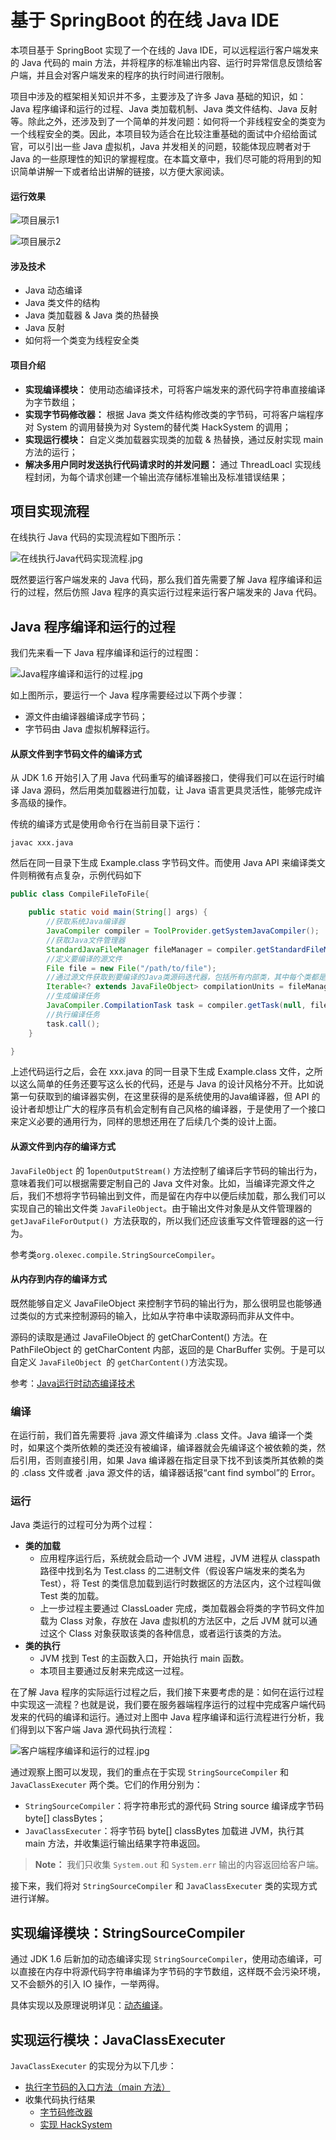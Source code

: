 # 基于 SpringBoot 的在线 Java IDE

本项目基于 SpringBoot 实现了一个在线的 Java IDE，可以远程运行客户端发来的 Java 代码的 main 方法，并将程序的标准输出内容、运行时异常信息反馈给客户端，并且会对客户端发来的程序的执行时间进行限制。

项目中涉及的框架相关知识并不多，主要涉及了许多 Java 基础的知识，如：Java 程序编译和运行的过程、Java 类加载机制、Java 类文件结构、Java 反射等。除此之外，还涉及到了一个简单的并发问题：如何将一个非线程安全的类变为一个线程安全的类。因此，本项目较为适合在比较注重基础的面试中介绍给面试官，可以引出一些 Java 虚拟机，Java 并发相关的问题，较能体现应聘者对于 Java 的一些原理性的知识的掌握程度。在本篇文章中，我们尽可能的将用到的知识简单讲解一下或者给出讲解的链接，以方便大家阅读。

#### 运行效果

![项目展示1](./doc/pic/项目展示1.jpg)

![项目展示2](./doc/pic/项目展示2.jpg)

#### 涉及技术

- Java 动态编译
- Java 类文件的结构
- Java 类加载器 & Java 类的热替换
- Java 反射
- 如何将一个类变为线程安全类

#### 项目介绍

- **实现编译模块：** 使用动态编译技术，可将客户端发来的源代码字符串直接编译为字节数组；
- **实现字节码修改器：** 根据 Java 类文件结构修改类的字节码，可将客户端程序对 System 的调用替换为对 System的替代类 HackSystem 的调用；
- **实现运行模块：** 自定义类加载器实现类的加载 & 热替换，通过反射实现 main 方法的运行；
- **解决多用户同时发送执行代码请求时的并发问题：** 通过 ThreadLoacl 实现线程封闭，为每个请求创建一个输出流存储标准输出及标准错误结果；



## 项目实现流程

在线执行 Java 代码的实现流程如下图所示：

![在线执行Java代码实现流程.jpg](./doc/pic/在线执行Java代码实现流程.jpg)

既然要运行客户端发来的 Java 代码，那么我们首先需要了解 Java 程序编译和运行的过程，然后仿照 Java 程序的真实运行过程来运行客户端发来的 Java 代码。



## Java 程序编译和运行的过程

我们先来看一下 Java 程序编译和运行的过程图：

![Java程序编译和运行的过程.jpg](./doc/pic/Java程序编译和运行的过程.jpg)

如上图所示，要运行一个 Java 程序需要经过以下两个步骤：

- 源文件由编译器编译成字节码；
- 字节码由 Java 虚拟机解释运行。

#### 从原文件到字节码文件的编译方式

从 JDK 1.6 开始引入了用 Java 代码重写的编译器接口，使得我们可以在运行时编译 Java 源码，然后用类加载器进行加载，让 Java 语言更具灵活性，能够完成许多高级的操作。

传统的编译方式是使用命令行在当前目录下运行：

```shell
javac xxx.java
```

然后在同一目录下生成 Example.class 字节码文件。而使用 Java API 来编译类文件则稍微有点复杂，示例代码如下

```java
public class CompileFileToFile{

    public static void main(String[] args) {
        //获取系统Java编译器
        JavaCompiler compiler = ToolProvider.getSystemJavaCompiler();
        //获取Java文件管理器
        StandardJavaFileManager fileManager = compiler.getStandardFileManager(null, null, null);
        //定义要编译的源文件
        File file = new File("/path/to/file");
        //通过源文件获取到要编译的Java类源码迭代器，包括所有内部类，其中每个类都是一个 JavaFileObject，也被称为一个汇编单元
        Iterable<? extends JavaFileObject> compilationUnits = fileManager.getJavaFileObjects(file);
        //生成编译任务
        JavaCompiler.CompilationTask task = compiler.getTask(null, fileManager, null, null, null, compilationUnits);
        //执行编译任务
        task.call();
    }

}
```

上述代码运行之后，会在 xxx.java 的同一目录下生成 Example.class 文件，之所以这么简单的任务还要写这么长的代码，还是与 Java 的设计风格分不开。比如说第一句获取到的编译器实例，在这里获得的是系统使用的Java编译器，但 API 的设计者却想让广大的程序员有机会定制有自己风格的编译器，于是使用了一个接口来定义必要的通用行为，同样的思想还用在了后续几个类的设计上面。

#### 从源文件到内存的编译方式

`JavaFileObject` 的 1`openOutputStream()` 方法控制了编译后字节码的输出行为，意味着我们可以根据需要定制自己的 Java 文件对象。比如，当编译完源文件之后，我们不想将字节码输出到文件，而是留在内存中以便后续加载，那么我们可以实现自己的输出文件类 `JavaFileObject`。由于输出文件对象是从文件管理器的 `getJavaFileForOutput() `方法获取的，所以我们还应该重写文件管理器的这一行为。

参考类`org.olexec.compile.StringSourceCompiler`。

#### 从内存到内存的编译方式

既然能够自定义 JavaFileObject 来控制字节码的输出行为，那么很明显也能够通过类似的方式来控制源码的输入，比如从字符串中读取源码而非从文件中。

源码的读取是通过 JavaFileObject 的 getCharContent() 方法。在 PathFileObject 的 getCharContent 内部，返回的是 CharBuffer 实例。于是可以自定义 `JavaFileObject `的 `getCharContent()`方法实现。

参考：[Java运行时动态编译技术](https://seanwangjs.github.io/2018/03/13/java-runtime-compile.html)

### 编译

在运行前，我们首先需要将 .java 源文件编译为 .class 文件。Java 编译一个类时，如果这个类所依赖的类还没有被编译，编译器就会先编译这个被依赖的类，然后引用，否则直接引用，如果 Java 编译器在指定目录下找不到该类所其依赖的类的 .class 文件或者 .java 源文件的话，编译器话报“cant find symbol”的 Error。

### 运行

Java 类运行的过程可分为两个过程：

- **类的加载**
  - 应用程序运行后，系统就会启动一个 JVM 进程，JVM 进程从 classpath 路径中找到名为 Test.class 的二进制文件（假设客户端发来的类名为 Test），将 Test 的类信息加载到运行时数据区的方法区内，这个过程叫做 Test 类的加载。
  - 上一步过程主要通过 ClassLoader 完成，类加载器会将类的字节码文件加载为 Class 对象，存放在 Java 虚拟机的方法区中，之后 JVM 就可以通过这个 Class 对象获取该类的各种信息，或者运行该类的方法。
- **类的执行**
  - JVM 找到 Test 的主函数入口，开始执行 main 函数。
  - 本项目主要通过反射来完成这一过程。

在了解 Java 程序的实际运行过程之后，我们接下来要考虑的是：如何在运行过程中实现这一流程？也就是说，我们要在服务器端程序运行的过程中完成客户端代码发来的代码的编译和运行。通过对上图中 Java 程序编译和运行流程进行分析，我们得到以下客户端 Java 源代码执行流程：

![客户端程序编译和运行的过程.jpg](./doc/pic/客户端程序编译和运行的过程.jpg)

通过观察上图可以发现，我们的重点在于实现 `StringSourceCompiler` 和 `JavaClassExecuter` 两个类。它们的作用分别为：

- `StringSourceCompiler`：将字符串形式的源代码 String source 编译成字节码 byte[] classBytes；
- `JavaClassExecuter`：将字节码 byte[] classBytes 加载进 JVM，执行其 main 方法，并收集运行输出结果字符串返回。

> **Note：** 我们只收集 `System.out` 和 `System.err` 输出的内容返回给客户端。

接下来，我们将对 `StringSourceCompiler` 和 `JavaClassExecuter` 类的实现方式进行详解。



## 实现编译模块：StringSourceCompiler

通过 JDK 1.6 后新加的动态编译实现 `StringSourceCompiler`，使用动态编译，可以直接在内存中将源代码字符串编译为字节码的字节数组，这样既不会污染环境，又不会额外的引入 IO 操作，一举两得。

具体实现以及原理说明详见：[动态编译](./doc/01-动态编译.md)。



## 实现运行模块：JavaClassExecuter

`JavaClassExecuter` 的实现分为以下几步：

- [执行字节码的入口方法（main 方法）](./doc/02-执行字节码的入口方法.md)
- 收集代码执行结果
  - [字节码修改器](./doc/03-收集代码执行结果：字节码修改器.md)
  - [实现 HackSystem](./doc/04-收集代码执行结果：实现HackSystem.md)

